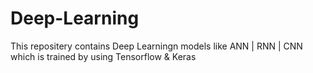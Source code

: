 # Deep-Learning
 This repositery contains Deep Learningn models like ANN | RNN | CNN which is trained by using Tensorflow & Keras
